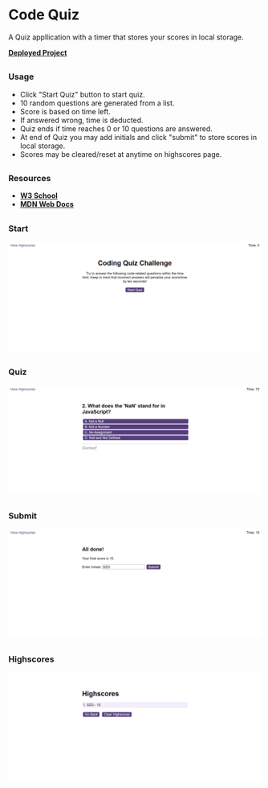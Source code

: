 # Code Quiz

A Quiz appllication with a timer that stores your scores in local storage.

[**Deployed Project**](https://sebzg.github.io/Code-Quiz/index.html)

##

### Usage

- Click "Start Quiz" button to start quiz.
- 10 random questions are generated from a list.
- Score is based on time left.
- If answered wrong, time is deducted.
- Quiz ends if time reaches 0 or 10 questions are answered.
- At end of Quiz you may add initials and click "submit" to store scores in local storage.
- Scores may be cleared/reset at anytime on highscores page.

##

### Resources

- [**W3 School**](https://www.w3schools.com/)
- [**MDN Web Docs**](https://developer.mozilla.org/)

##

### Start

![Start](./assets/images/Coding-Quiz-start.png)

##

### Quiz

![Quiz](./assets/images/Coding-Quiz-quiz.png)

##

### Submit

![Submit](./assets/images/Coding-Quiz-submit.png)

##

### Highscores

![Highscores](./assets/images/Coding-Quiz-highscores.png)